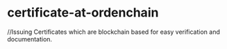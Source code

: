 # certificate-at-ordenchain
//Issuing Certificates which are blockchain based for easy verification and documentation.

